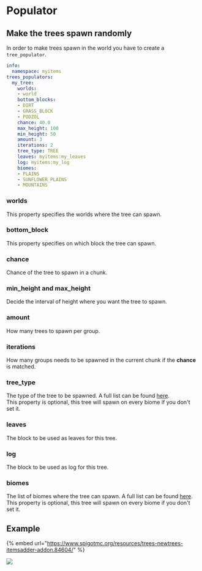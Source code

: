 # Populator

## Make the trees spawn randomly

In order to make trees spawn in the world you have to create a `tree_populator`.

```yaml
info:
  namespace: myitems
trees_populators:
  my_tree:
    worlds:
    - world
    bottom_blocks:
    - DIRT
    - GRASS_BLOCK
    - PODZOL
    chance: 40.0
    max_height: 100
    min_height: 50
    amount: 3
    iterations: 2
    tree_type: TREE
    leaves: myitems:my_leaves
    log: myitems:my_log
    biomes:
    - PLAINS
    - SUNFLOWER_PLAINS
    - MOUNTAINS
```

### worlds

This property specifies the worlds where the tree can spawn.

### bottom\_block

This property specifies on which block the tree can spawn.

### chance

Chance of the tree to spawn in a chunk.

### min\_height and max\_height

Decide the interval of height where you want the tree to spawn.

### amount

How many trees to spawn per group.

### iterations

How many groups needs to be spawned in the current chunk if the **chance** is matched.

### tree\_type

The type of the tree to be spawned. A full list can be found [here](https://hub.spigotmc.org/javadocs/spigot/org/bukkit/TreeType.html).  
This property is optional, this tree will spawn on every biome if you don't set it.

### leaves

The block to be used as leaves for this tree.

### log

The block to be used as log for this tree.

### biomes

The list of biomes where the tree can spawn. A full list can be found [here](https://hub.spigotmc.org/javadocs/spigot/org/bukkit/block/Biome.html).  
This property is optional, this tree will spawn on every biome if you don't set it.

## Example

{% embed url="https://www.spigotmc.org/resources/trees-newtrees-itemsadder-addon.84604/" %}

![](../../../../.gitbook/assets/immagine%20%28126%29.png)

